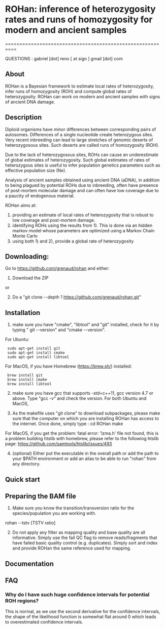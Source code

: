 # ROHan: inference of heterozygosity rates and runs of homozygosity for modern and ancient samples
==========================================================

QUESTIONS :
   gabriel [dot] reno [ at sign ] gmail [dot] com


About
----------------------

ROHan is a Bayesian framework to estimate local rates of heterozygosity, infer runs of homozygosity (ROH) and compute global rates of heterozygosity. ROHan can work on modern and ancient samples with signs of ancient DNA damage.

Description
----------------------

Diploid organisms have minor differences between corresponding pairs of autosomes. Differences of a single nucleotide create heterozygous sites. Very recent inbreeding can lead to large stretches of genomic deserts of heterozygosous sites. Such deserts are called runs of homozygosity (ROH). 

Due to the lack of heterozygosous sites, ROHs can cause an underestimate of global estimates of heterozygosity. Such global estimates of rates of heterozygous sites is useful to infer population genetics parameters such as effective population size (Ne). 

Analysis of ancient samples obtained using ancient DNA (aDNA), in addition to being plagued by potential ROHs due to inbreeding, often have presence of post-mortem molecular damage and can often have low coverage due to a paucity of endogenous material.

ROHan aims at:
1) providing an estimate of local rates of heterozygosity that is robust to low coverage and post-mortem damage. 
2) identifying ROHs using the results from 1). This is done via an hidden markov model whose parameters are optimized using a Markov Chain Monte Carlo
3) using both 1) and 2), provide a global rate of heterozygosity


Downloading:
----------------------

Go to https://github.com/grenaud/rohan and either:

1) Download the ZIP 

or

2) Do a "git clone --depth 1 https://github.com/grenaud/rohan.git"

Installation
----------------------

1) make sure you have "cmake", "libtool" and "git" installed, check for it by typing " git --version" and "cmake --version".  

For Ubuntu:

     sudo apt-get install git
     sudo apt-get install cmake
     sudo apt-get install libtool

For MacOS, if you have Homebrew (https://brew.sh/) installed: 

     brew install git
     brew install cmake
     brew install libtool

2) make sure you have gcc that supports -std=c++11, gcc version 4.7 or above. Type "gcc -v" and check the version. For both Ubuntu and MacOS, 

3) As the makefile uses "git clone" to download subpackages, please make sure that the computer on which you are installing ROHan has access to the internet. Once done, simply type :
     cd ROHan
     make

For MacOS, if you get the problem: fatal error: 'lzma.h' file not found, this is a problem building htslib with homebrew, please refer to the following htslib page: https://github.com/samtools/htslib/issues/493


4) (optional) Either put the executable in the overall path or add the path to your $PATH environment or add an alias to be able to run "rohan" from any directory.


Quick start
----------------------



Preparing the BAM file
-----------------

1) Make sure you know the transition/transversion ratio for the species/population you are working with. 

rohan --tstv [TSTV ratio] 

2) Do not apply any filter as mapping quality and base quality are all informative. Simply use the fail QC flag to remove reads/fragments that have failed basic quality control (e.g. duplicates). Simply sort and index and provide ROHan the same reference used for mapping. 


Documentation
-----------------



FAQ
----------------------



### Why do I have such huge confidence intervals for potential ROH regions?

This is normal, as we use the second derivative for the confidence intervals, the shape of the likelihood function is somewhat flat around 0 which leads to overestimated confidence intervals. 







